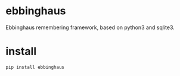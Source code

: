 # ebbinghaus
Ebbinghaus remembering framework, based on python3 and sqlite3.

# install

```commandline
pip install ebbinghaus
```